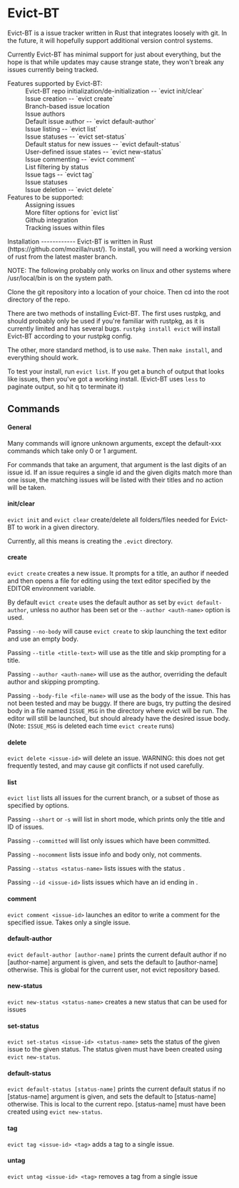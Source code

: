 # Evict-BT <!-- [![Build Status](https://travis-ci.org/brandonson/evict.png?branch=master)](https://travis-ci.org/brandonson/evict) -->

<!-- Travis builds are currently broken as the ppa from hansjorg/rust is out of date.  Will re-enable when possible. -->

Evict-BT is a issue tracker written in Rust that integrates loosely with git.  In the future, 
it will hopefully support additional version control systems.

Currently Evict-BT has minimal support for just about everything,
but the hope is that while updates may cause strange state, they
won't break any issues currently being tracked.

<dl>
<dt>Features supported by Evict-BT:</dt>
<dd> Evict-BT repo initialization/de-initialization -- `evict init/clear`</dd>
<dd> Issue creation -- `evict create`</dd>
<dd> Branch-based issue location</dd>
<dd> Issue authors</dd>
<dd> Default issue author -- `evict default-author`</dd>
<dd> Issue listing -- `evict list`</dd>
<dd> Issue statuses -- `evict set-status`</dd>
<dd> Default status for new issues -- `evict default-status`</dd>
<dd> User-defined issue states -- `evict new-status`</dd>
<dd> Issue commenting -- `evict comment`</dd>
<dd> List filtering by status</dd>
<dd> Issue tags -- `evict tag`</dd>
<dd> Issue statuses</dd>
<dd> Issue deletion -- `evict delete`</dd>

<dt>Features to be supported:</dt>
<dd> Assigning issues</dd>
<dd> More filter options for `evict list`</dd>
<dd> Github integration</dd>
<dd> Tracking issues within files</dd>
<dl>
Installation
------------
Evict-BT is written in Rust (https://github.com/mozilla/rust/).  To install,
you will need a working version of rust from the latest master branch.

NOTE: The following probably only works on linux and other systems where /usr/local/bin
is on the system path.

Clone the git repository into a location of your choice.  Then cd into the root directory
of the repo.

There are two methods of installing Evict-BT.  The first uses rustpkg, and should probably
only be used if you're familiar with rustpkg, as it is currently limited and has several
bugs.  `rustpkg install evict` will install Evict-BT according to your rustpkg config.

The other, more standard method, is  to use `make`.  Then `make install`, and everything
should work.

To test your install, run `evict list`.  If you get a bunch of output that looks like issues, 
then you've got a working install.  (Evict-BT uses `less` to paginate output, so hit q to terminate
it)


Commands
--------
#### General

Many commands will ignore unknown arguments, except the default-xxx commands
which take only 0 or 1 argument.

For commands that take an <issue-id> argument, that argument is the last
digits of an issue id.  If an issue requires a single id and the given digits
match more than one issue, the matching issues will be listed with their titles
and no action will be taken.

#### init/clear

`evict init` and `evict clear` create/delete all folders/files  needed for 
Evict-BT to work in a given directory.

Currently, all this means is creating the `.evict` directory.

#### create

`evict create` creates a new issue.  It prompts for a title, an author if needed
and then opens a file for editing using the text editor specified by the EDITOR environment variable.

By default `evict create` uses the default author as set by `evict default-author`,
unless no author has been set or the `--author <auth-name>` option is used.

Passing `--no-body` will cause `evict create` to skip launching the
text editor and use an empty body.

Passing `--title <title-text>` will use <title-text> as the title and skip prompting for
a title.

Passing `--author <auth-name>` will use <auth-name> as the author, overriding the
default author and skipping prompting.

Passing `--body-file <file-name>` will use <file-name> as the body of the issue.  This
has not been tested and may be buggy.  If there are bugs, try putting the
desired body in a file named `ISSUE_MSG` in the directory where evict will be run.
The editor will still be launched, but should already have the desired issue body.
(Note: `ISSUE_MSG` is deleted each time `evict create` runs)

#### delete
`evict delete <issue-id>` will delete an issue.  WARNING: this does not get frequently tested, and may cause git conflicts if not used carefully.

#### list

`evict list` lists all issues for the current branch, or a subset of those as specified by options.

Passing `--short` or `-s` will list in short mode, which prints only the title and
ID of issues.

Passing `--committed` will list only issues which have been committed.

Passing `--nocomment` lists issue info and body only, not comments.

Passing `--status <status-name>` lists issues with the status <status-name>.

Passing `--id <issue-id>` lists issues which have an id ending in <issue-id>.

#### comment

`evict comment <issue-id>` launches an editor to write a comment for the specified issue.  Takes only
a single issue.

#### default-author

`evict default-author [author-name]` prints the current default author if no [author-name] argument is
given, and sets the default to [author-name] otherwise.  This is global for the current user, not evict
repository based.

#### new-status

`evict new-status <status-name>` creates a new status that can be used for issues

#### set-status

`evict set-status <issue-id> <status-name>` sets the status of the given issue to the given status.  The status
given must have been created using `evict new-status`.

#### default-status

`evict default-status [status-name]` prints the current default status if no [status-name] argument is
given, and sets the default to [status-name] otherwise.  This is local to the current repo.  [status-name] must
have been created using `evict new-status`.

#### tag

`evict tag <issue-id> <tag>` adds a tag to a single issue. 

#### untag

`evict untag <issue-id> <tag>` removes a tag from a single issue
